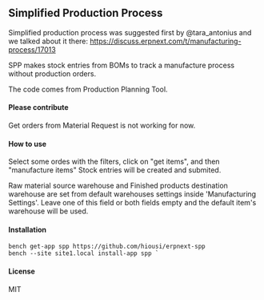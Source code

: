 ## Simplified Production Process

Simplified production process was suggested first by @tara_antonius and we talked about it there:
https://discuss.erpnext.com/t/manufacturing-process/17013

SPP makes stock entries from BOMs to track a manufacture process without production orders.

The code comes from Production Planning Tool.

#### Please contribute

Get orders from Material Request is not working for now.


#### How to use

Select some ordes with the filters, click on "get items", and then "manufacture items"
Stock entries will be created and submited.

Raw material source warehouse and Finished products destination warehouse are set from default warehouses settings inside 'Manufacturing Settings'. Leave one of this field or both fields empty and the default item's warehouse will be used.


#### Installation

```shell
bench get-app spp https://github.com/hiousi/erpnext-spp
bench --site site1.local install-app spp `
```

#### License

MIT